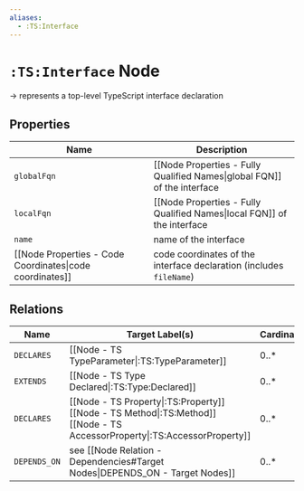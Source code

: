 ```yaml
---
aliases:
  - :TS:Interface
---
```

# `:TS:Interface` Node

-> represents a top-level TypeScript interface declaration

## Properties

| Name                                                     | Description                                                              |
| -------------------------------------------------------- | ------------------------------------------------------------------------ |
| `globalFqn`                                              | [[Node Properties - Fully Qualified Names\|global FQN]] of the interface |
| `localFqn`                                               | [[Node Properties - Fully Qualified Names\|local FQN]] of the interface  |
| `name`                                                   | name of the interface                                                    |
| [[Node Properties - Code Coordinates\|code coordinates]] | code coordinates of the interface declaration (includes `fileName`)      |

## Relations

| Name         | Target Label(s)                                                                                                                  | Cardinality | Description                                                     |
| ------------ | -------------------------------------------------------------------------------------------------------------------------------- | ----------- | --------------------------------------------------------------- |
| `DECLARES`   | [[Node - TS TypeParameter\|:TS:TypeParameter]]                                                                                   | 0..*        | type parameters that are declared by the interface              |
| `EXTENDS`    | [[Node - TS Type Declared\|:TS:Type:Declared]]                                                                                   | 0..*        | type reference to the base interface(s)                         |
| `DECLARES`   | [[Node - TS Property\|:TS:Property]]<br>[[Node - TS Method\|:TS:Method]]<br>[[Node - TS AccessorProperty\|:TS:AccessorProperty]] | 0..*        | all declared members of the interface                           |
| `DEPENDS_ON` | see [[Node Relation - Dependencies#Target Nodes\|DEPENDS_ON - Target Nodes]]                                                     | 0..*        | [[Node Relation - Dependencies\|dependencies]] of the interface |

